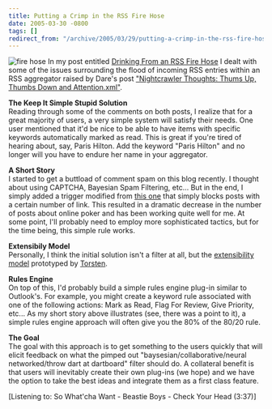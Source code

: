 ```yaml
---
title: Putting a Crimp in the RSS Fire Hose
date: 2005-03-30 -0800
tags: []
redirect_from: "/archive/2005/03/29/putting-a-crimp-in-the-rss-fire-hose.aspx/"
---
```


![fire hose](https://haacked.com/images/firehose.jpg) In my post entitled
[Drinking From an RSS Fire
Hose](https://haacked.com/archive/2005/03/24/2450.aspx) I dealt with some
of the issues surrounding the flood of incoming RSS entries within an
RSS aggregator raised by Dare's post ["Nightcrawler Thoughts: Thums Up,
Thumbs Down and
Attention.xml"](http://www.25hoursaday.com/weblog/PermaLink.aspx?guid=14d0413e-d0dc-4382-9ee9-57e95d7b3544).

**The Keep It Simple Stupid Solution**\
 Reading through some of the comments on both posts, I realize that for
a great majority of users, a very simple system will satisfy their
needs. One user mentioned that it'd be nice to be able to have items
with specific keywords automatically marked as read. This is great if
you're tired of hearing about, say, Paris Hilton. Add the keyword "Paris
Hilton" and no longer will you have to endure her name in your
aggregator.

**A Short Story**\
 I started to get a buttload of comment spam on this blog recently. I
thought about using CAPTCHA, Bayesian Spam Filtering, etc... But in the
end, I simply added a trigger modified from [this
one](http://netnerds.net/articles/285.aspx) that simply blocks posts
with a certain number of link. This resulted in a dramatic decrease in
the number of posts about online poker and has been working quite well
for me. At some point, I'll probably need to employ more sophisticated
tactics, but for the time being, this simple rule works.

**Extensibily Model**\
 Personally, I think the initial solution isn't a filter at all, but the
[extensibility model](https://haacked.com/archive/2005/03/04/2259.aspx)
prototyped by
[Torsten](http://www.rendelmann.info/blog/PermaLink.aspx?guid=d3c8dfd5-c3f7-4e74-bdb0-0168eb4e2d82).

**Rules Engine**\
 On top of this, I'd probably build a simple rules engine plug-in
similar to Outlook's. For example, you might create a keyword rule
associated with one of the following actions: Mark as Read, Flag For
Review, Give Priority, etc... As my short story above illustrates (see,
there was a point to it), a simple rules engine approach will often give
you the 80% of the 80/20 rule.

**The Goal**\
 The goal with this approach is to get something to the users quickly
that will elicit feedback on what the pimped out
"baysesian/collaborative/neural networked/throw dart at dartboard"
filter should do. A collateral benefit is that users will inevitably
create their own plug-ins (we hope) and we have the option to take the
best ideas and integrate them as a first class feature.

[Listening to: So What'cha Want - Beastie Boys - Check Your Head (3:37)]

